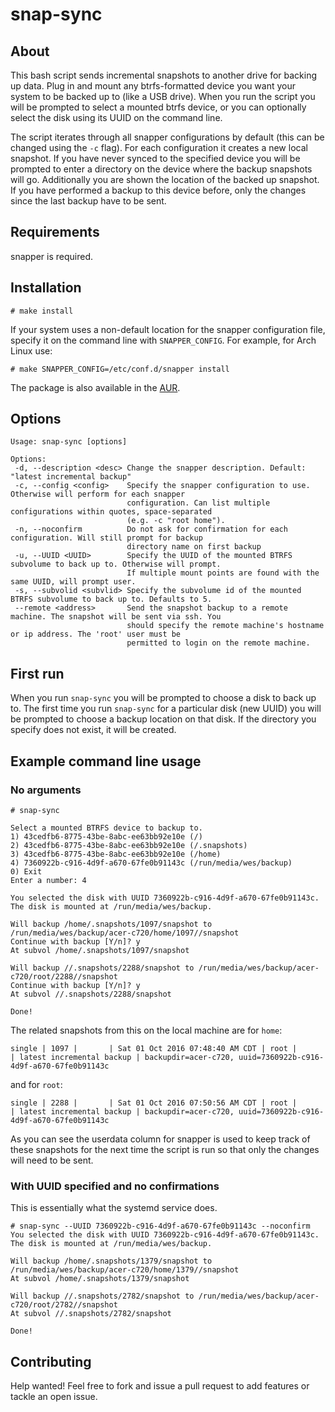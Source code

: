 # snap-sync

## About

This bash script sends incremental snapshots to another drive for backing up
data. Plug in and mount any btrfs-formatted device you want your system to be
backed up to (like a USB drive).  When you run the script you will be prompted
to select a mounted btrfs device, or you can optionally select the disk using
its UUID on the command line.

The script iterates through all snapper configurations by default (this can be
changed using the `-c` flag). For each configuration it creates a new local
snapshot. If you have never synced to the specified device you will be prompted
to enter a directory on the device where the backup snapshots will go.
Additionally you are shown the location of the backed up snapshot. If you have
performed a backup to this device before, only the changes since the last backup
have to be sent.

## Requirements

snapper is required.

## Installation

    # make install

If your system uses a non-default location for the snapper
configuration file, specify it on the command line with
`SNAPPER_CONFIG`. For example, for
Arch Linux use:

    # make SNAPPER_CONFIG=/etc/conf.d/snapper install

The package is also available in the
[AUR](https://aur.archlinux.org/packages/snap-sync/).

## Options

    Usage: snap-sync [options]

    Options:
     -d, --description <desc> Change the snapper description. Default: "latest incremental backup"
     -c, --config <config>    Specify the snapper configuration to use. Otherwise will perform for each snapper
                              configuration. Can list multiple configurations within quotes, space-separated
                              (e.g. -c "root home").
     -n, --noconfirm          Do not ask for confirmation for each configuration. Will still prompt for backup
                              directory name on first backup
     -u, --UUID <UUID>        Specify the UUID of the mounted BTRFS subvolume to back up to. Otherwise will prompt.
                              If multiple mount points are found with the same UUID, will prompt user.
     -s, --subvolid <subvlid> Specify the subvolume id of the mounted BTRFS subvolume to back up to. Defaults to 5.
     --remote <address>       Send the snapshot backup to a remote machine. The snapshot will be sent via ssh. You
                              should specify the remote machine's hostname or ip address. The 'root' user must be
                              permitted to login on the remote machine.

## First run

When you run `snap-sync` you will be prompted to choose a disk to back up to.
The first time you run `snap-sync` for a particular disk (new UUID) you will be
prompted to choose a backup location on that disk. If the directory you specify
does not exist, it will be created.

## Example command line usage

### No arguments

    # snap-sync

    Select a mounted BTRFS device to backup to.
    1) 43cedfb6-8775-43be-8abc-ee63bb92e10e (/)
    2) 43cedfb6-8775-43be-8abc-ee63bb92e10e (/.snapshots)
    3) 43cedfb6-8775-43be-8abc-ee63bb92e10e (/home)
    4) 7360922b-c916-4d9f-a670-67fe0b91143c (/run/media/wes/backup)
    0) Exit
    Enter a number: 4

    You selected the disk with UUID 7360922b-c916-4d9f-a670-67fe0b91143c.
    The disk is mounted at /run/media/wes/backup.

    Will backup /home/.snapshots/1097/snapshot to /run/media/wes/backup/acer-c720/home/1097//snapshot
    Continue with backup [Y/n]? y
    At subvol /home/.snapshots/1097/snapshot

    Will backup //.snapshots/2288/snapshot to /run/media/wes/backup/acer-c720/root/2288//snapshot
    Continue with backup [Y/n]? y
    At subvol //.snapshots/2288/snapshot

    Done!

The related snapshots from this on the local machine are for `home`:

    single | 1097 |       | Sat 01 Oct 2016 07:48:40 AM CDT | root |          | latest incremental backup | backupdir=acer-c720, uuid=7360922b-c916-4d9f-a670-67fe0b91143c

and for `root`:

    single | 2288 |       | Sat 01 Oct 2016 07:50:56 AM CDT | root |          | latest incremental backup | backupdir=acer-c720, uuid=7360922b-c916-4d9f-a670-67fe0b91143c

As you can see the userdata column for snapper is used to keep track of these
snapshots for the next time the script is run so that only the changes will need
to be sent.

### With UUID specified and no confirmations

This is essentially what the systemd service does.

    # snap-sync --UUID 7360922b-c916-4d9f-a670-67fe0b91143c --noconfirm
    You selected the disk with UUID 7360922b-c916-4d9f-a670-67fe0b91143c.
    The disk is mounted at /run/media/wes/backup.

    Will backup /home/.snapshots/1379/snapshot to /run/media/wes/backup/acer-c720/home/1379//snapshot
    At subvol /home/.snapshots/1379/snapshot

    Will backup //.snapshots/2782/snapshot to /run/media/wes/backup/acer-c720/root/2782//snapshot
    At subvol //.snapshots/2782/snapshot

    Done!

## Contributing

Help wanted! Feel free to fork and issue a pull request to add features or
tackle an open issue.

